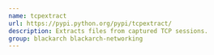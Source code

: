 ```yaml
---
name: tcpextract
url: https://pypi.python.org/pypi/tcpextract/
description: Extracts files from captured TCP sessions.
group: blackarch blackarch-networking
---
```

